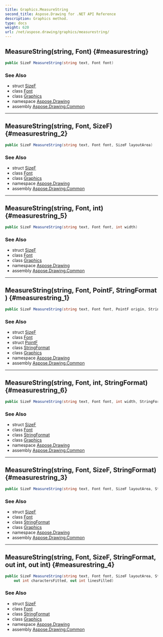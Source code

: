 ```yaml
---
title: Graphics.MeasureString
second_title: Aspose.Drawing for .NET API Reference
description: Graphics method. 
type: docs
weight: 620
url: /net/aspose.drawing/graphics/measurestring/
---
```

## MeasureString(string, Font) {#measurestring}

```csharp
public SizeF MeasureString(string text, Font font)
```

### See Also

* struct [SizeF](../../sizef/)
* class [Font](../../font/)
* class [Graphics](../)
* namespace [Aspose.Drawing](../../graphics/)
* assembly [Aspose.Drawing.Common](../../../)

---

## MeasureString(string, Font, SizeF) {#measurestring_2}

```csharp
public SizeF MeasureString(string text, Font font, SizeF layoutArea)
```

### See Also

* struct [SizeF](../../sizef/)
* class [Font](../../font/)
* class [Graphics](../)
* namespace [Aspose.Drawing](../../graphics/)
* assembly [Aspose.Drawing.Common](../../../)

---

## MeasureString(string, Font, int) {#measurestring_5}

```csharp
public SizeF MeasureString(string text, Font font, int width)
```

### See Also

* struct [SizeF](../../sizef/)
* class [Font](../../font/)
* class [Graphics](../)
* namespace [Aspose.Drawing](../../graphics/)
* assembly [Aspose.Drawing.Common](../../../)

---

## MeasureString(string, Font, PointF, StringFormat) {#measurestring_1}

```csharp
public SizeF MeasureString(string text, Font font, PointF origin, StringFormat stringFormat)
```

### See Also

* struct [SizeF](../../sizef/)
* class [Font](../../font/)
* struct [PointF](../../pointf/)
* class [StringFormat](../../stringformat/)
* class [Graphics](../)
* namespace [Aspose.Drawing](../../graphics/)
* assembly [Aspose.Drawing.Common](../../../)

---

## MeasureString(string, Font, int, StringFormat) {#measurestring_6}

```csharp
public SizeF MeasureString(string text, Font font, int width, StringFormat format)
```

### See Also

* struct [SizeF](../../sizef/)
* class [Font](../../font/)
* class [StringFormat](../../stringformat/)
* class [Graphics](../)
* namespace [Aspose.Drawing](../../graphics/)
* assembly [Aspose.Drawing.Common](../../../)

---

## MeasureString(string, Font, SizeF, StringFormat) {#measurestring_3}

```csharp
public SizeF MeasureString(string text, Font font, SizeF layoutArea, StringFormat stringFormat)
```

### See Also

* struct [SizeF](../../sizef/)
* class [Font](../../font/)
* class [StringFormat](../../stringformat/)
* class [Graphics](../)
* namespace [Aspose.Drawing](../../graphics/)
* assembly [Aspose.Drawing.Common](../../../)

---

## MeasureString(string, Font, SizeF, StringFormat, out int, out int) {#measurestring_4}

```csharp
public SizeF MeasureString(string text, Font font, SizeF layoutArea, StringFormat stringFormat, 
    out int charactersFitted, out int linesFilled)
```

### See Also

* struct [SizeF](../../sizef/)
* class [Font](../../font/)
* class [StringFormat](../../stringformat/)
* class [Graphics](../)
* namespace [Aspose.Drawing](../../graphics/)
* assembly [Aspose.Drawing.Common](../../../)


